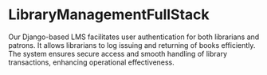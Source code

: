 # LibraryManagementFullStack
Our Django-based LMS facilitates user authentication for both librarians and patrons. It allows librarians to log issuing and returning of books efficiently. The system ensures secure access and smooth handling of library transactions, enhancing operational effectiveness.
